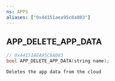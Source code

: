 ```yaml
---
ns: APPS
aliases: ["0x44151aea95c8a003"]
---
```

## APP_DELETE_APP_DATA

```c
// 0x44151AEA95C8A003
bool APP_DELETE_APP_DATA(string name);
```

```
Deletes the app data from the cloud
```
